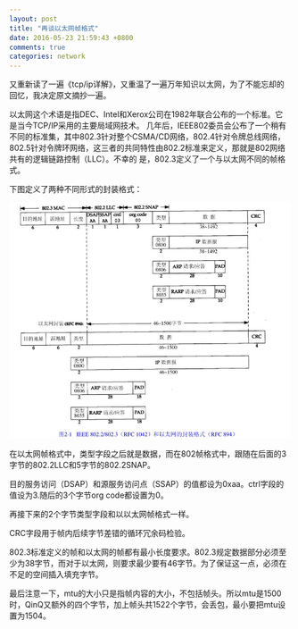 ```yaml
---
layout: post
title: "再谈以太网帧格式"
date: 2016-05-23 21:59:43 +0800
comments: true
categories: network
---
```


又重新读了一遍《tcp/ip详解》，又重温了一遍万年知识以太网，为了不能忘却的回忆，我决定原文摘抄一遍。

以太网这个术语是指DEC、Intel和Xerox公司在1982年联合公布的一个标准。它是当今TCP/IP采用的主要局域网技术。
几年后，IEEE802委员会公布了一个稍有不同的标准集，其中802.3针对整个CSMA/CD网络，802.4针对令牌总线网络，
802.5针对令牌环网络，这三者的共同特性由802.2标准来定义，那就是802网络共有的逻辑链路控制（LLC）。不幸的
是，802.3定义了一个与以太网不同的帧格式。

下图定义了两种不同形式的封装格式：

![802.3](https://raw.githubusercontent.com/brain-zhang/memoryboxes.github.io/source/images/802_3.jpg)

在以太网帧格式中，类型字段之后就是数据，而在802帧格式中，跟随在后面的3字节的802.2LLC和5字节的802.2SNAP。

目的服务访问（DSAP）和源服务访问点（SSAP）的值都设为0xaa。ctrl字段的值设为3.随后的3个字节org code都设置为0。

再接下来的2个字节类型字段和以以太网帧格式一样。

CRC字段用于帧内后续字节差错的循环冗余码检验。

802.3标准定义的帧和以太网的帧都有最小长度要求。802.3规定数据部分必须至少为38字节，而对于以太网，则要求最少要有46字节。为了保证这一点，必须在不足的空间插入填充字节。


最后注意一下，mtu的大小只是指帧内容的大小，不包括帧头。所以mtu是1500时，QinQ又额外的四个字节，加上帧头共1522个字节，会丢包，最小要把mtu设置为1504。
